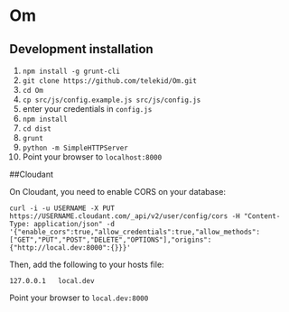 # Om
## Development installation

1. `npm install -g grunt-cli`
2. `git clone https://github.com/telekid/Om.git`
3. `cd Om`
4. `cp src/js/config.example.js src/js/config.js`
5. enter your credentials in `config.js`
6. `npm install`
7. `cd dist`
8. `grunt`
9. `python -m SimpleHTTPServer`
10. Point your browser to `localhost:8000`

##Cloudant

On Cloudant, you need to enable CORS on your database:

`curl -i -u USERNAME -X PUT https://USERNAME.cloudant.com/_api/v2/user/config/cors -H "Content-Type: application/json" -d '{"enable_cors":true,"allow_credentials":true,"allow_methods":["GET","PUT","POST","DELETE","OPTIONS"],"origins":{"http://local.dev:8000":{}}}'`

Then, add the following to your hosts file:

`127.0.0.1   local.dev`

Point your browser to `local.dev:8000`

